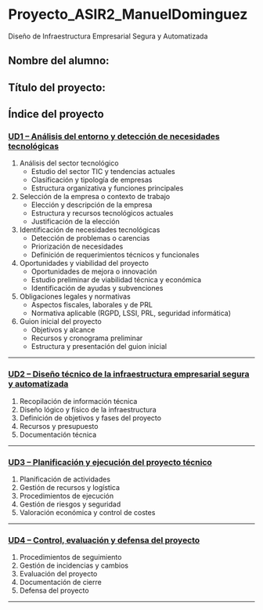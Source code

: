 # Proyecto_ASIR2_ManuelDominguez
Diseño de Infraestructura Empresarial Segura y Automatizada

## Nombre del alumno:
## Título del proyecto:

## Índice del proyecto

### [UD1 – Análisis del entorno y detección de necesidades tecnológicas](./UD1)
1. Análisis del sector tecnológico  
   - Estudio del sector TIC y tendencias actuales  
   - Clasificación y tipología de empresas  
   - Estructura organizativa y funciones principales  
2. Selección de la empresa o contexto de trabajo  
   - Elección y descripción de la empresa  
   - Estructura y recursos tecnológicos actuales  
   - Justificación de la elección  
3. Identificación de necesidades tecnológicas  
   - Detección de problemas o carencias  
   - Priorización de necesidades  
   - Definición de requerimientos técnicos y funcionales  
4. Oportunidades y viabilidad del proyecto  
   - Oportunidades de mejora o innovación  
   - Estudio preliminar de viabilidad técnica y económica  
   - Identificación de ayudas y subvenciones  
5. Obligaciones legales y normativas  
   - Aspectos fiscales, laborales y de PRL  
   - Normativa aplicable (RGPD, LSSI, PRL, seguridad informática)  
6. Guion inicial del proyecto  
   - Objetivos y alcance  
   - Recursos y cronograma preliminar  
   - Estructura y presentación del guion inicial  

---

### [UD2 – Diseño técnico de la infraestructura empresarial segura y automatizada](./UD2)
1. Recopilación de información técnica  
2. Diseño lógico y físico de la infraestructura  
3. Definición de objetivos y fases del proyecto  
4. Recursos y presupuesto  
5. Documentación técnica  

---

### [UD3 – Planificación y ejecución del proyecto técnico](./UD3)
1. Planificación de actividades  
2. Gestión de recursos y logística  
3. Procedimientos de ejecución  
4. Gestión de riesgos y seguridad  
5. Valoración económica y control de costes  

---

### [UD4 – Control, evaluación y defensa del proyecto](./UD4)
1. Procedimientos de seguimiento  
2. Gestión de incidencias y cambios  
3. Evaluación del proyecto  
4. Documentación de cierre  
5. Defensa del proyecto  

---
